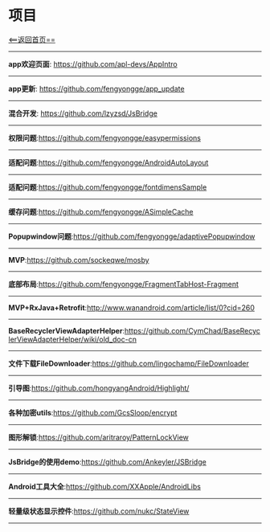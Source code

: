 # 项目



[<==返回首页==](https://github.com/fengyongge/AndroidOpenCollect)

---
**app欢迎页面**: https://github.com/apl-devs/AppIntro

---

**app更新**: https://github.com/fengyongge/app_update

---

**混合开发**: https://github.com/lzyzsd/JsBridge

---

**权限问题**:https://github.com/fengyongge/easypermissions

---

**适配问题**:https://github.com/fengyongge/AndroidAutoLayout

---

**适配问题**:https://github.com/fengyongge/fontdimensSample

---

**缓存问题**:https://github.com/fengyongge/ASimpleCache

---

**Popupwindow问题**:https://github.com/fengyongge/adaptivePopupwindow

---

**MVP**:https://github.com/sockeqwe/mosby

---

**底部布局**:https://github.com/fengyongge/FragmentTabHost-Fragment

---

**MVP+RxJava+Retrofit**:http://www.wanandroid.com/article/list/0?cid=260

---

**BaseRecyclerViewAdapterHelper**:https://github.com/CymChad/BaseRecyclerViewAdapterHelper/wiki/old_doc-cn

---

**文件下载FileDownloader**:https://github.com/lingochamp/FileDownloader

---

**引导图**:https://github.com/hongyangAndroid/Highlight/

---

**各种加密utils**:https://github.com/GcsSloop/encrypt

---

**图形解锁**:https://github.com/aritraroy/PatternLockView

---

**JsBridge的使用demo**:https://github.com/Ankeyler/JSBridge

---

**Android工具大全**:https://github.com/XXApple/AndroidLibs

---

**轻量级状态显示控件**:https://github.com/nukc/StateView

---



























  
